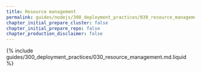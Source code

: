 ```yaml
---
title: Resource management
permalink: guides/nodejs/300_deployment_practices/030_resource_management.html
chapter_initial_prepare_cluster: false
chapter_initial_prepare_repo: false
chapter_production_disclaimer: false
---
```


{% include guides/300_deployment_practices/030_resource_management.md.liquid %}
